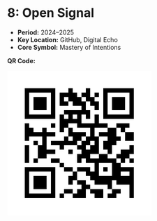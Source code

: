 # 8: Open Signal

- **Period:** 2024–2025
- **Key Location:** GitHub, Digital Echo
- **Core Symbol:** Mastery of Intentions

**QR Code:**

![QR_8: Open Signal](../QR/Chapter_8_QR.png)
